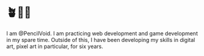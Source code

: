 # 🪴🦔👋
I am @PencilVoid. I am practicing web development and game development in my spare time. Outside of this, I have been developing my skills in digital art, pixel art in particular, for six years.
